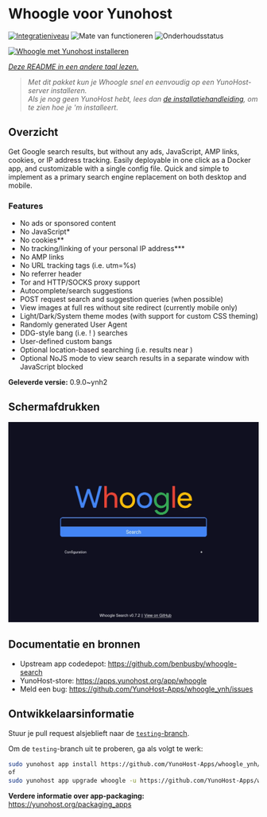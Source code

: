 <!--
NB: Deze README is automatisch gegenereerd door <https://github.com/YunoHost/apps/tree/master/tools/readme_generator>
Hij mag NIET handmatig aangepast worden.
-->

# Whoogle voor Yunohost

[![Integratieniveau](https://dash.yunohost.org/integration/whoogle.svg)](https://ci-apps.yunohost.org/ci/apps/whoogle/) ![Mate van functioneren](https://ci-apps.yunohost.org/ci/badges/whoogle.status.svg) ![Onderhoudsstatus](https://ci-apps.yunohost.org/ci/badges/whoogle.maintain.svg)

[![Whoogle met Yunohost installeren](https://install-app.yunohost.org/install-with-yunohost.svg)](https://install-app.yunohost.org/?app=whoogle)

*[Deze README in een andere taal lezen.](./ALL_README.md)*

> *Met dit pakket kun je Whoogle snel en eenvoudig op een YunoHost-server installeren.*  
> *Als je nog geen YunoHost hebt, lees dan [de installatiehandleiding](https://yunohost.org/install), om te zien hoe je 'm installeert.*

## Overzicht

Get Google search results, but without any ads, JavaScript, AMP links, cookies, or IP address tracking. Easily deployable in one click as a Docker app, and customizable with a single config file. Quick and simple to implement as a primary search engine replacement on both desktop and mobile.

### Features

- No ads or sponsored content
- No JavaScript*
- No cookies**
- No tracking/linking of your personal IP address***
- No AMP links
- No URL tracking tags (i.e. utm=%s)
- No referrer header
- Tor and HTTP/SOCKS proxy support
- Autocomplete/search suggestions
- POST request search and suggestion queries (when possible)
- View images at full res without site redirect (currently mobile only)
- Light/Dark/System theme modes (with support for custom CSS theming)
- Randomly generated User Agent
- DDG-style bang (i.e. !<tag> <query>) searches
- User-defined custom bangs
- Optional location-based searching (i.e. results near <city>)
- Optional NoJS mode to view search results in a separate window with JavaScript blocked


**Geleverde versie:** 0.9.0~ynh2

## Schermafdrukken

![Schermafdrukken van Whoogle](./doc/screenshots/screenshot.png)

## Documentatie en bronnen

- Upstream app codedepot: <https://github.com/benbusby/whoogle-search>
- YunoHost-store: <https://apps.yunohost.org/app/whoogle>
- Meld een bug: <https://github.com/YunoHost-Apps/whoogle_ynh/issues>

## Ontwikkelaarsinformatie

Stuur je pull request alsjeblieft naar de [`testing`-branch](https://github.com/YunoHost-Apps/whoogle_ynh/tree/testing).

Om de `testing`-branch uit te proberen, ga als volgt te werk:

```bash
sudo yunohost app install https://github.com/YunoHost-Apps/whoogle_ynh/tree/testing --debug
of
sudo yunohost app upgrade whoogle -u https://github.com/YunoHost-Apps/whoogle_ynh/tree/testing --debug
```

**Verdere informatie over app-packaging:** <https://yunohost.org/packaging_apps>
